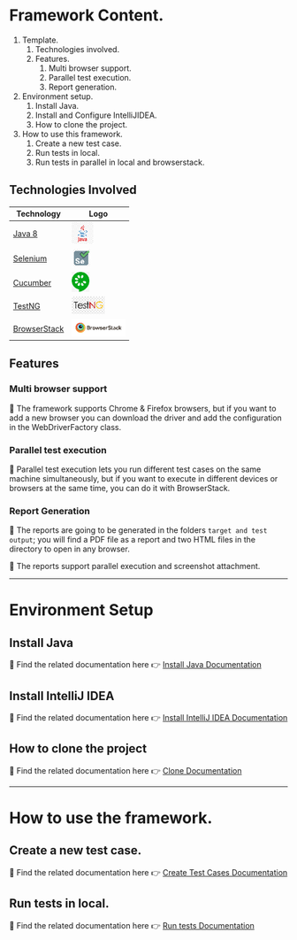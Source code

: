 # Framework Content.

1. Template.
    1. Technologies involved.
    2. Features.
        1. Multi browser support.
        2. Parallel test execution.
        3. Report generation.
2. Environment setup.
    1. Install Java.
    2. Install and Configure IntelliJIDEA.
    3. How to clone the project.
3. How to use this framework.
    1. Create a new test case.
    2. Run tests in local.
    3. Run tests in parallel in local and browserstack.     

## Technologies Involved

| Technology                                               | Logo                                         |
|----------------------------------------------------------|----------------------------------------------|
| [Java 8](https://www.java.com/es/download/faq/java8.xml) | ![Java icon](.img/icons/java-icon.png)         |
| [Selenium](https://www.selenium.dev/)          | ![Selenium icon](.img/icons/selenium-icon.png) |
| [Cucumber](https://cucumber.io/)          | ![Cucumber icon](.img/icons/cucumber-icon.png) |
| [TestNG](https://testng.org/doc/documentation-main.html)          | ![TestNG icon](.img/icons/testng-icon.png) |
| [BrowserStack](https://www.browserstack.com/)          | ![BrowserStack icon](.img/icons/browserstack-icon.png) |

## Features

### Multi browser support
:pushpin: The framework supports Chrome & Firefox browsers, 
but if you want to add a new browser you can download 
the driver and add the configuration in the WebDriverFactory 
class.

### Parallel test execution
:pushpin: Parallel test execution lets you run different test cases on 
the same machine simultaneously, but if you want to execute 
in different devices or browsers at the same time, 
you can do it with BrowserStack.


### Report Generation
:pushpin: The reports are going to be generated in the folders 
`target and test output`; you will find a PDF file as a report
and two HTML files in the directory to open in any browser.

:pushpin: The reports support parallel execution and screenshot attachment.

-----------------------  
# Environment Setup

## Install Java
:pushpin: Find the related documentation here :point_right: [Install Java Documentation](docs/setup/java/README.md)

## Install IntelliJ IDEA
:pushpin: Find the related documentation here :point_right: [Install IntelliJ IDEA Documentation](docs/setup/ide/README.md)

## How to clone the project
:pushpin: Find the related documentation here :point_right: [Clone Documentation](docs/setup/bitbucket/README.md)

-----------------------  
# How to use the framework.

## Create a new test case.
:pushpin: Find the related documentation here :point_right: [Create Test Cases Documentation](docs/project/testcase/README.md)

## Run tests in local.
:pushpin: Find the related documentation here :point_right: [Run tests Documentation](docs/project/runtests/README.md)